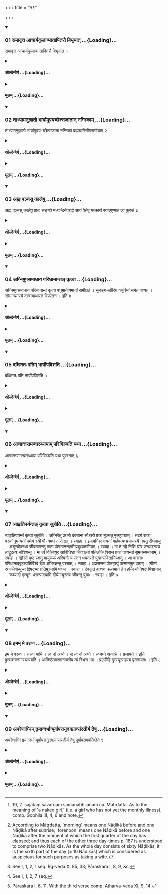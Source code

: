 +++
title = "१९"

+++

<div class="js_include" includetitle="true" newlevelforh1="3" unfilled url="/vedAH_yajuH/taittirIyam/sUtram/hiraNyakeshI/gRhyam/vishvAsa-prastutiH/1/19/01_samAvRtta_AchAryakulAnmAtAp.md">
<details open><summary><h3>01 समावृत्त आचार्यकुलान्मातापितरौ बिभृयात् ...{Loading}...</h3></summary>

समावृत्त आचार्यकुलान्मातापितरौ बिभृयात् १
</details>
</div>
<div class="js_include collapsed" newlevelforh1="4" title="ओल्देन्बेर्ग्" unfilled url="/vedAH_yajuH/taittirIyam/sUtram/hiraNyakeshI/gRhyam/oldenberg/1/19/01_samAvRtta_AchAryakulAnmAtAp.md">
<details><summary><h4>ओल्देन्बेर्ग् ...{Loading}...</h4></summary>

1. After he has returned from the teacher's house, he should support his father and mother.

</details>
</div>
<div class="js_include collapsed" newlevelforh1="4" title="मूलम्" unfilled url="/vedAH_yajuH/taittirIyam/sUtram/hiraNyakeshI/gRhyam/mUlam/1/19/01_samAvRtta_AchAryakulAnmAtAp.md">
<details><summary><h4>मूलम् ...{Loading}...</h4></summary>

समावृत्त आचार्यकुलान्मातापितरौ बिभृयात् १
</details>
</div>
<div class="js_include" includetitle="true" newlevelforh1="3" unfilled url="/vedAH_yajuH/taittirIyam/sUtram/hiraNyakeshI/gRhyam/vishvAsa-prastutiH/1/19/02_tAbhyAmanujnAto_bhAryAmupay.md">
<details open><summary><h3>02 ताभ्यामनुज्ञातो भार्यामुपयच्छेत्सजातान् नग्निकाम् ...{Loading}...</h3></summary>

ताभ्यामनुज्ञातो भार्यामुपय-च्छेत्सजातां नग्निकां ब्रह्मचारिणीमसगोत्राम् २
</details>
</div>
<div class="js_include collapsed" newlevelforh1="4" title="ओल्देन्बेर्ग्" unfilled url="/vedAH_yajuH/taittirIyam/sUtram/hiraNyakeshI/gRhyam/oldenberg/1/19/02_tAbhyAmanujnAto_bhAryAmupay.md">
<details><summary><h4>ओल्देन्बेर्ग् ...{Loading}...</h4></summary>

2. [^1]  With their permission he should take a wife belonging to the same caste and country, a 'naked' girl, a virgin who should belong to a different Gotra (from her husband's).

[^1]:  19, 2. sajātāṃ savarṇāṃ samānābhijanāṃ ca. Mātṛdatta. As to the meaning of 'a naked girl,' (i.e. a girl who has not yet the monthly illness), comp. Gobhila III, 4, 6 and note.

</details>
</div>
<div class="js_include collapsed" newlevelforh1="4" title="मूलम्" unfilled url="/vedAH_yajuH/taittirIyam/sUtram/hiraNyakeshI/gRhyam/mUlam/1/19/02_tAbhyAmanujnAto_bhAryAmupay.md">
<details><summary><h4>मूलम् ...{Loading}...</h4></summary>

ताभ्यामनुज्ञातो भार्यामुपय-च्छेत्सजातां नग्निकां ब्रह्मचारिणीमसगोत्राम् २
</details>
</div>
<div class="js_include" includetitle="true" newlevelforh1="3" unfilled url="/vedAH_yajuH/taittirIyam/sUtram/hiraNyakeshI/gRhyam/vishvAsa-prastutiH/1/19/03_ahnaH_panchasu_kAleShu.md">
<details open><summary><h3>03 अह्नः पञ्चसु कालेषु ...{Loading}...</h3></summary>

अह्नः पञ्चसु कालेषु प्रातः सङ्गवे मध्यन्दिनेपराह्णे सायं वैतेषु यत्कारी स्यात्पुण्याह एव कुरुते ३
</details>
</div>
<div class="js_include collapsed" newlevelforh1="4" title="ओल्देन्बेर्ग्" unfilled url="/vedAH_yajuH/taittirIyam/sUtram/hiraNyakeshI/gRhyam/oldenberg/1/19/03_ahnaH_panchasu_kAleShu.md">
<details><summary><h4>ओल्देन्बेर्ग् ...{Loading}...</h4></summary>

3. [^2]  Whatever he intends to do (for instance, taking a wife), he should do on an auspicious day only, during one of the following five spaces of time, viz. in the morning, the forenoon, at midday, in the afternoon, or in the evening.

[^2]:  According to Mātṛdatta, 'morning' means one Nāḍikā before and one Nāḍikā after sunrise; 'forenoon' means one Nāḍikā before and one Nāḍikā after the moment at which the first quarter of the day has elapsed; and thus each of the other three day-times p. 187 is understood to comprise two Nāḍikās. As the whole day consists of sixty Nāḍikās, it is the sixth part of the day (= 10 Nāḍikās) which is considered as auspicious for such purposes as taking a wife.

</details>
</div>
<div class="js_include collapsed" newlevelforh1="4" title="मूलम्" unfilled url="/vedAH_yajuH/taittirIyam/sUtram/hiraNyakeshI/gRhyam/mUlam/1/19/03_ahnaH_panchasu_kAleShu.md">
<details><summary><h4>मूलम् ...{Loading}...</h4></summary>

अह्नः पञ्चसु कालेषु प्रातः सङ्गवे मध्यन्दिनेपराह्णे सायं वैतेषु यत्कारी स्यात्पुण्याह एव कुरुते ३
</details>
</div>
<div class="js_include" includetitle="true" newlevelforh1="3" unfilled url="/vedAH_yajuH/taittirIyam/sUtram/hiraNyakeshI/gRhyam/vishvAsa-prastutiH/1/19/04_agnimupasamAdhAya_paridhAnA.md">
<details open><summary><h3>04 अग्निमुपसमाधाय परिधानान्तङ् कृत्वा ...{Loading}...</h3></summary>

अग्निमुपसमाधाय परिधानान्तं कृत्वा वधूमानीयमानां समीक्षते । सुमङ्ग-लीरियं वधूरिमां समेत पश्यत । सौभाग्यमस्यै दत्त्वायाथास्तं विपरेतन । इति ४
</details>
</div>
<div class="js_include collapsed" newlevelforh1="4" title="ओल्देन्बेर्ग्" unfilled url="/vedAH_yajuH/taittirIyam/sUtram/hiraNyakeshI/gRhyam/oldenberg/1/19/04_agnimupasamAdhAya_paridhAnA.md">
<details><summary><h4>ओल्देन्बेर्ग् ...{Loading}...</h4></summary>

4. [^3]  Having put wood on the fire, and having performed (the preparatory rites) down to the laying of (three) branches round (the fire, the bridegroom) looks at the bride who is led to him, with (the verse), 'Auspicious ornaments does this woman wear. Come up to her and behold her. Having brought lack to her, go away back to your houses.'

[^3]:  See I, 1, 2, 1 seq. Ṛg-veda X, 85, 33; Pāraskara I, 8, 9, &c.

</details>
</div>
<div class="js_include collapsed" newlevelforh1="4" title="मूलम्" unfilled url="/vedAH_yajuH/taittirIyam/sUtram/hiraNyakeshI/gRhyam/mUlam/1/19/04_agnimupasamAdhAya_paridhAnA.md">
<details><summary><h4>मूलम् ...{Loading}...</h4></summary>

अग्निमुपसमाधाय परिधानान्तं कृत्वा वधूमानीयमानां समीक्षते । सुमङ्ग-लीरियं वधूरिमां समेत पश्यत । सौभाग्यमस्यै दत्त्वायाथास्तं विपरेतन । इति ४
</details>
</div>
<div class="js_include" includetitle="true" newlevelforh1="3" unfilled url="/vedAH_yajuH/taittirIyam/sUtram/hiraNyakeshI/gRhyam/vishvAsa-prastutiH/1/19/05_daxiNataH_patim_bhAryopavis.md">
<details open><summary><h3>05 दक्षिणतः पतिम् भार्योपविशति ...{Loading}...</h3></summary>

दक्षिणतः पतिं भार्योपविशति ५
</details>
</div>
<div class="js_include collapsed" newlevelforh1="4" title="ओल्देन्बेर्ग्" unfilled url="/vedAH_yajuH/taittirIyam/sUtram/hiraNyakeshI/gRhyam/oldenberg/1/19/05_daxiNataH_patim_bhAryopavis.md">
<details><summary><h4>ओल्देन्बेर्ग् ...{Loading}...</h4></summary>

5. To the south of the bridegroom the bride sits down.

</details>
</div>
<div class="js_include collapsed" newlevelforh1="4" title="मूलम्" unfilled url="/vedAH_yajuH/taittirIyam/sUtram/hiraNyakeshI/gRhyam/mUlam/1/19/05_daxiNataH_patim_bhAryopavis.md">
<details><summary><h4>मूलम् ...{Loading}...</h4></summary>

दक्षिणतः पतिं भार्योपविशति ५
</details>
</div>
<div class="js_include" includetitle="true" newlevelforh1="3" unfilled url="/vedAH_yajuH/taittirIyam/sUtram/hiraNyakeshI/gRhyam/vishvAsa-prastutiH/1/19/06_AchAntasamanvArabdhAyAm_par.md">
<details open><summary><h3>06 आचान्तसमन्वारब्धायाम् परिषिञ्चति यथा ...{Loading}...</h3></summary>

आचान्तसमन्वारब्धायां परिषिञ्चति यथा पुरस्तात् ६
</details>
</div>
<div class="js_include collapsed" newlevelforh1="4" title="ओल्देन्बेर्ग्" unfilled url="/vedAH_yajuH/taittirIyam/sUtram/hiraNyakeshI/gRhyam/oldenberg/1/19/06_AchAntasamanvArabdhAyAm_par.md">
<details><summary><h4>ओल्देन्बेर्ग् ...{Loading}...</h4></summary>

6. [^4]  After she has sipped water, she touches him, and he sprinkles (water) round (the fire) as above.

[^4]:  See I, 1, 2, 7 seq.

</details>
</div>
<div class="js_include collapsed" newlevelforh1="4" title="मूलम्" unfilled url="/vedAH_yajuH/taittirIyam/sUtram/hiraNyakeshI/gRhyam/mUlam/1/19/06_AchAntasamanvArabdhAyAm_par.md">
<details><summary><h4>मूलम् ...{Loading}...</h4></summary>

आचान्तसमन्वारब्धायां परिषिञ्चति यथा पुरस्तात् ६
</details>
</div>
<div class="js_include" includetitle="true" newlevelforh1="3" unfilled url="/vedAH_yajuH/taittirIyam/sUtram/hiraNyakeshI/gRhyam/vishvAsa-prastutiH/1/19/07_vyAhRtiparyanta~N_kRtvA_juh.md">
<details open><summary><h3>07 व्याहृतिपर्यन्तङ् कृत्वा जुहोति ...{Loading}...</h3></summary>

व्याहृतिपर्यन्तं कृत्वा जुहोति । अग्निरैतु प्रथमो देवतानां सौऽस्यै प्रजां मुञ्चतु मृत्युपाशात् । तदयं राजा वरुणोनुमन्यतां पथेयं स्त्री पौ-त्रमघं न रोदात् । स्वाहा । इमामग्निस्त्रायतां गार्हपत्यः प्रजामस्यै नयतु दीर्घमायुः । अशून्योपस्था जीवतामस्तु माता पौत्रमानन्दमभिप्रबुध्यतामियम् । स्वाहा । मा ते गृहे निशि घोष उन्थादन्यत्र त्वद्रुदत्यः संविशन्तु । मा त्वं विकेश्युर आविधिष्ठा जीवपत्नी पतिलोके विराज प्रजां पश्यन्ती सुमनस्यमानाम् । स्वाहा । द्यौस्ते पृष्ठं रक्षतु वायुरूरू अश्विनौ च स्तनं धयतस्ते पुत्रान्सविताभिरक्षतु । आ वाससः परिधानाद्बृहस्पतिर्विश्वे देवा अभिरक्षन्तु पश्चात् । स्वाहा । अप्रजस्तां पौत्रमृत्युं पाप्मानमुत वाघम् । शीर्ष्णः स्रजमिवोन्मुच्य द्विषद्भ्यः प्रतिमुञ्चामि पापम् । स्वाहा । देवकृतं ब्राह्मणं कल्पमानं तेन हन्मि योनिषदः पिशाचान् । क्रव्यादो मृत्यून-धरान्पादयामि दीर्घमायुस्तव जीवन्तु पुत्राः । स्वाहा । इति ७
</details>
</div>
<div class="js_include collapsed" newlevelforh1="4" title="ओल्देन्बेर्ग्" unfilled url="/vedAH_yajuH/taittirIyam/sUtram/hiraNyakeshI/gRhyam/oldenberg/1/19/07_vyAhRtiparyanta~N_kRtvA_juh.md">
<details><summary><h4>ओल्देन्बेर्ग् ...{Loading}...</h4></summary>

7. [^5]  After he has performed the rites down to the oblations made with the Vyāhṛtis, he sacrifices with (the following Mantras),

[^5]:  Pāraskara I, 6, 11. With the third verse comp. Atharva-veda XI, 9, 14.

'May Agni come hither, the first of gods. May he release the offspring of this wife from the fetter of death. That may this king Varuṇa grant, that this wife may not weep over distress (falling to her lot) through her sons. Svāhā!

'May Agni Gārhapatya protect this woman. May he lead her offspring to old age. With fertile womb may she be the mother of living children. May she experience delight in her sons. Svāhā!

'May no noise that comes from thee, arise in the house by night. May the (she-goblins called) the weeping ones take their abode in another (woman) than thee. Mayst thou not be beaten at thy breast by (the she-goblin) Vikeśī ("the rough-haired one"). May thy husband live, and mayst thou shine in thy husband's world, beholding thy genial offspring! Svāhā!

'May Heaven protect thy back, Vāyu thy thighs, and the two Aśvins thy breast. May Savitṛ protect thy suckling sons. Until the garment is put on (thy sons?), may Bṛhaspati guard (them?), and the Viśve devās afterwards. Svāhā!

'Childlessness, the death of sons, evil, and distress, I take (from thee), as a wreath (is taken) from the head, and (like a wreath) I put all evil on (the head of) our foes. Svāhā!

'With this well-disposed prayer which the gods have created, I kill the Piśācas that dwell in thy womb. The flesh-devouring death-bringers I cast down. May thy sons live to old age. Svāhā!'

</details>
</div>
<div class="js_include collapsed" newlevelforh1="4" title="मूलम्" unfilled url="/vedAH_yajuH/taittirIyam/sUtram/hiraNyakeshI/gRhyam/mUlam/1/19/07_vyAhRtiparyanta~N_kRtvA_juh.md">
<details><summary><h4>मूलम् ...{Loading}...</h4></summary>

व्याहृतिपर्यन्तं कृत्वा जुहोति । अग्निरैतु प्रथमो देवतानां सौऽस्यै प्रजां मुञ्चतु मृत्युपाशात् । तदयं राजा वरुणोनुमन्यतां पथेयं स्त्री पौ-त्रमघं न रोदात् । स्वाहा । इमामग्निस्त्रायतां गार्हपत्यः प्रजामस्यै नयतु दीर्घमायुः । अशून्योपस्था जीवतामस्तु माता पौत्रमानन्दमभिप्रबुध्यतामियम् । स्वाहा । मा ते गृहे निशि घोष उन्थादन्यत्र त्वद्रुदत्यः संविशन्तु । मा त्वं विकेश्युर आविधिष्ठा जीवपत्नी पतिलोके विराज प्रजां पश्यन्ती सुमनस्यमानाम् । स्वाहा । द्यौस्ते पृष्ठं रक्षतु वायुरूरू अश्विनौ च स्तनं धयतस्ते पुत्रान्सविताभिरक्षतु । आ वाससः परिधानाद्बृहस्पतिर्विश्वे देवा अभिरक्षन्तु पश्चात् । स्वाहा । अप्रजस्तां पौत्रमृत्युं पाप्मानमुत वाघम् । शीर्ष्णः स्रजमिवोन्मुच्य द्विषद्भ्यः प्रतिमुञ्चामि पापम् । स्वाहा । देवकृतं ब्राह्मणं कल्पमानं तेन हन्मि योनिषदः पिशाचान् । क्रव्यादो मृत्यून-धरान्पादयामि दीर्घमायुस्तव जीवन्तु पुत्राः । स्वाहा । इति ७
</details>
</div>
<div class="js_include" includetitle="true" newlevelforh1="3" unfilled url="/vedAH_yajuH/taittirIyam/sUtram/hiraNyakeshI/gRhyam/vishvAsa-prastutiH/1/19/08_imam_me_varuNa.md">
<details open><summary><h3>08 इमम् मे वरुण ...{Loading}...</h3></summary>

इमं मे वरुण । तत्त्वा यामि । त्वं नो अग्ने । स त्वं नो अग्ने । त्वमग्ने अयासि । प्रजापते । इति हुत्वाश्मानमास्थापयति । आतिष्ठेममश्मानमश्मेव त्वं स्थिरा भव । प्रमृणीहि दुरस्यून्सहस्व पृतनायतः । इति ८
</details>
</div>
<div class="js_include collapsed" newlevelforh1="4" title="ओल्देन्बेर्ग्" unfilled url="/vedAH_yajuH/taittirIyam/sUtram/hiraNyakeshI/gRhyam/oldenberg/1/19/08_imam_me_varuNa.md">
<details><summary><h4>ओल्देन्बेर्ग् ...{Loading}...</h4></summary>

8. See above, I, 1, 3, 5; I, 1, 4, 1.

</details>
</div>
<div class="js_include collapsed" newlevelforh1="4" title="मूलम्" unfilled url="/vedAH_yajuH/taittirIyam/sUtram/hiraNyakeshI/gRhyam/mUlam/1/19/08_imam_me_varuNa.md">
<details><summary><h4>मूलम् ...{Loading}...</h4></summary>

इमं मे वरुण । तत्त्वा यामि । त्वं नो अग्ने । स त्वं नो अग्ने । त्वमग्ने अयासि । प्रजापते । इति हुत्वाश्मानमास्थापयति । आतिष्ठेममश्मानमश्मेव त्वं स्थिरा भव । प्रमृणीहि दुरस्यून्सहस्व पृतनायतः । इति ८
</details>
</div>
<div class="js_include" includetitle="true" newlevelforh1="3" unfilled url="/vedAH_yajuH/taittirIyam/sUtram/hiraNyakeshI/gRhyam/vishvAsa-prastutiH/1/19/09_apareNAgnin_dvayAndarbhAnpU.md">
<details open><summary><h3>09 अपरेणाग्निन् द्वयान्दर्भान्पूर्वापरानुदगग्रान्संस्तीर्य तेषु ...{Loading}...</h3></summary>

अपरेणाग्निं द्वयान्दर्भान्पूर्वापरानुदगग्रान्संस्तीर्य तेषु पूर्वापराववतिष्ठेते ९
</details>
</div>
<div class="js_include collapsed" newlevelforh1="4" title="ओल्देन्बेर्ग्" unfilled url="/vedAH_yajuH/taittirIyam/sUtram/hiraNyakeshI/gRhyam/oldenberg/1/19/09_apareNAgnin_dvayAndarbhAnpU.md">
<details><summary><h4>ओल्देन्बेर्ग् ...{Loading}...</h4></summary>

9. To the west of the fire he strews two layers of northward-pointed Darbha grass, the one more to the west, the other more to the east. On these both (the bridegroom and the bride) station themselves, the one more to the west, the other more to the east.

</details>
</div>
<div class="js_include collapsed" newlevelforh1="4" title="मूलम्" unfilled url="/vedAH_yajuH/taittirIyam/sUtram/hiraNyakeshI/gRhyam/mUlam/1/19/09_apareNAgnin_dvayAndarbhAnpU.md">
<details><summary><h4>मूलम् ...{Loading}...</h4></summary>

अपरेणाग्निं द्वयान्दर्भान्पूर्वापरानुदगग्रान्संस्तीर्य तेषु पूर्वापराववतिष्ठेते ९
</details>
</div>
